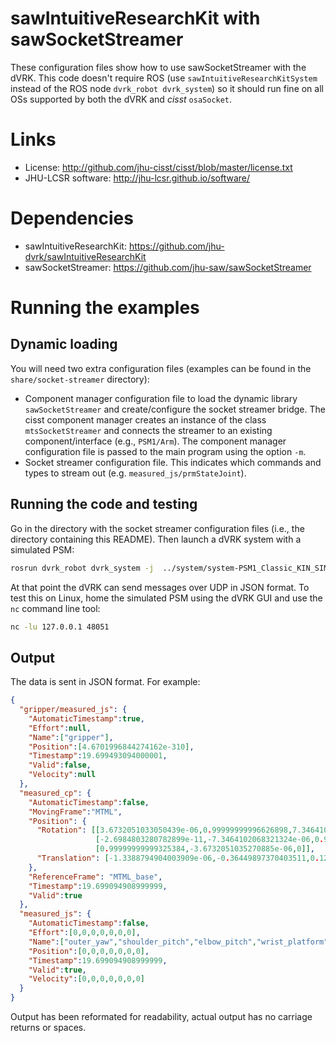 # sawIntuitiveResearchKit with sawSocketStreamer

These configuration files show how to use sawSocketStreamer with the dVRK.  This code
doesn't require ROS (use `sawIntuitiveResearchKitSystem`
instead of the ROS node `dvrk_robot dvrk_system`) so it should
run fine on all OSs supported by both the dVRK and *cisst* `osaSocket`.

# Links
  * License: http://github.com/jhu-cisst/cisst/blob/master/license.txt
  * JHU-LCSR software: http://jhu-lcsr.github.io/software/

# Dependencies
  * sawIntuitiveResearchKit: https://github.com/jhu-dvrk/sawIntuitiveResearchKit
  * sawSocketStreamer: https://github.com/jhu-saw/sawSocketStreamer


# Running the examples

## Dynamic loading

You will need two extra configuration files (examples can be found in the `share/socket-streamer` directory):
* Component manager configuration file to load the dynamic library `sawSocketStreamer` and create/configure the socket streamer bridge.  The cisst component manager creates an instance of the class `mtsSocketStreamer` and connects the streamer to an existing component/interface (e.g., `PSM1/Arm`).  The component manager configuration file is passed to the main program using the option `-m`.
* Socket streamer configuration file.  This indicates which commands and types to stream out (e.g. `measured_js/prmStateJoint`).

## Running the code and testing

Go in the directory with the socket streamer configuration files (i.e., the directory containing this README).  Then launch a dVRK system with a simulated PSM:
```sh
rosrun dvrk_robot dvrk_system -j  ../system/system-PSM1_Classic_KIN_SIMULATED.json -m manager-socket-streamer-PSM1.json
```

At that point the dVRK can send messages over UDP in JSON format.  To test this on Linux, home the simulated PSM using the dVRK GUI and use the `nc` command line tool:
```sh
nc -lu 127.0.0.1 48051
```

## Output

The data is sent in JSON format.  For example:
```json
{
  "gripper/measured_js": {
    "AutomaticTimestamp":true,
    "Effort":null,
    "Name":["gripper"],
    "Position":[4.6701996844274162e-310],
    "Timestamp":19.699493094000001,
    "Valid":false,
    "Velocity":null
  },
  "measured_cp": {
    "AutomaticTimestamp":false,
    "MovingFrame":"MTML",
    "Position": {
      "Rotation": [[3.6732051033050439e-06,0.99999999996626898,7.3464102068321324e-06],
                   [-2.6984803280782899e-11,-7.3464102068321324e-06,0.99999999997301525],
                   [0.99999999999325384,-3.6732051035270885e-06,0]],
      "Translation": [-1.3388794904003909e-06,-0.36449897370403511,0.12879999999811512]
    },
    "ReferenceFrame": "MTML_base",
    "Timestamp":19.699094908999999,
    "Valid":true
  },
  "measured_js": {
    "AutomaticTimestamp":false,
    "Effort":[0,0,0,0,0,0,0],
    "Name":["outer_yaw","shoulder_pitch","elbow_pitch","wrist_platform","wrist_pitch","wrist_yaw","wrist_roll"],
    "Position":[0,0,0,0,0,0,0],
    "Timestamp":19.699094908999999,
    "Valid":true,
    "Velocity":[0,0,0,0,0,0,0]
  }
}
```

Output has been reformated for readability, actual output has no carriage returns or spaces.
